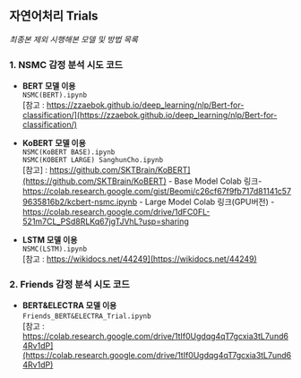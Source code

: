 ## 자연어처리 Trials

<i>최종본 제외 시행해본 모델 및 방법 목록</i>

### 1. NSMC 감정 분석 시도 코드

- <b>BERT 모델 이용</b>  
<t>`NSMC(BERT).ipynb`  
<t>[참고 : https://zzaebok.github.io/deep_learning/nlp/Bert-for-classification/](https://zzaebok.github.io/deep_learning/nlp/Bert-for-classification/)  

- <b>KoBERT 모델 이용</b>  
<t>`NSMC(KoBERT BASE).ipynb`  
<t>`NSMC(KOBERT LARGE) SanghunCho.ipynb`  
<t>[참고] : https://github.com/SKTBrain/KoBERT](https://github.com/SKTBrain/KoBERT)
<t>- Base Model Colab 링크- https://colab.research.google.com/gist/Beomi/c26cf67f9fb717d81141c579635816b2/kcbert-nsmc.ipynb
<t>- Large Model Colab 링크(GPU버전) - https://colab.research.google.com/drive/1dFC0FL-521m7CL_PSd8RLKq67jgTJVhL?usp=sharing

- <b>LSTM 모델 이용</b>  
<t>`NSMC(LSTM).ipynb`  
<t>[참고 : https://wikidocs.net/44249](https://wikidocs.net/44249)  

### 2. Friends 감정 분석 시도 코드

- <b>BERT&ELECTRA 모델 이용</b>  
<t>`Friends_BERT&ELECTRA_Trial.ipynb`  
<t>[참고 : https://colab.research.google.com/drive/1tIf0Ugdqg4qT7gcxia3tL7und64Rv1dP](https://colab.research.google.com/drive/1tIf0Ugdqg4qT7gcxia3tL7und64Rv1dP)
